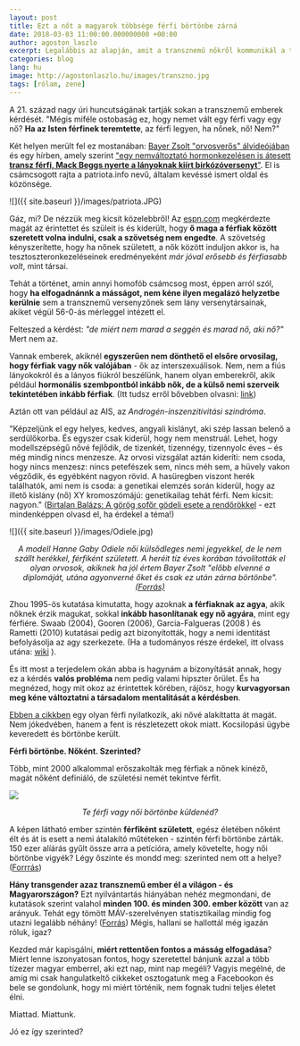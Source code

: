 ```yaml
---
layout: post
title: Ezt a nőt a magyarok többsége férfi börtönbe zárná
date: 2018-03-03 11:00:00.000000000 +00:00
author: agoston_laszlo
excerpt: Legalábbis az alapján, amit a transznemű nőkről kommunikál a társadalom. Tabu, óriási tabu a szexualitás, hát még a nem hagyományos szexus kérdése itthon!
categories: blog
lang: hu
image: http://agostonlaszlo.hu/images/transzno.jpg
tags: [rólam, zene]
---
```

A 21. század nagy úri huncutságának tartják sokan a transznemű emberek kérdését. "Mégis miféle ostobaság ez, hogy nemet vált egy férfi vagy egy nő? **Ha az Isten férfinek teremtette**, az férfi legyen, ha nőnek, nő! Nem?"

Két helyen merült fel ez mostanában: <a href="http://agostonlaszlo.hu/blog/bayer-zsolt-vedelmeben/" target="blank">Bayer Zsolt "orvosverős" álvideójában</a> és egy hírben, amely szerint <a href="http://patriota.info/amp/sport-halala-transznemu-fiu-nyerte-a-lanyok-birkozoversenyet/" target="blank">"egy nemváltoztató hormonkezelésen is átesett <b>transz férfi, Mack Beggs nyerte a lányoknak kiírt birkózóversenyt</b>"</a>. El is csámcsogott rajta a patriota.info nevű, általam kevéssé ismert oldal és közönsége.

![]({{ site.baseurl }}/images/patriota.JPG)

Gáz, mi? De nézzük meg kicsit közelebbről! Az <a href="http://www.espn.com/espnw/sports/article/18767310/transgender-wrestler-mack-beggs-euless-trinity-wins-texas-state-girls-wrestling-title" target="blank">espn.com</a> megkérdezte magát az érintettet és szüleit is és kiderült, hogy **ő maga a férfiak között szeretett volna indulni, csak a szövetség nem engedte**. A szövetség kényszerítette, hogy ha nőnek született, a nők között induljon akkor is, ha tesztoszteronkezeléseinek eredményeként *már jóval erősebb és férfiasabb volt*, mint társai.

Tehát a történet, amin annyi homofób csámcsog most, éppen arról szól, hogy **ha elfogadnánnk a másságot, nem kéne ilyen megalázó helyzetbe kerülnie** sem a transznemű versenyzőnek sem lány versenytársainak, akiket végül 56-0-ás mérleggel intézett el.

Felteszed a kérdést: *"de miért nem marad a seggén és marad nő, aki nő?"* Mert nem az.

Vannak emberek, akiknél **egyszerűen nem dönthető el elsőre orvosilag, hogy férfiak vagy nők valójában** - ők az interszexuálisok. Nem, nem a fiús lányokokról és a lányos fiúkról beszélünk, hanem olyan emberekről, akik például **hormonális szembpontból inkább nők, de a külső nemi szerveik tekintetében inkább férfiak**. (Itt tudsz erről bővebben olvasni: <a href="http://uvegplafon.blog.hu/2015/09/30/mi_tortenik_ha_a_kisbabank_egyszerre_lany_es_fiu" target="blank">link</a>)

Aztán ott van például az AIS, az *Androgén-inszenzitivitási szindróma*.

"Képzeljünk el egy helyes, kedves, angyali kislányt, aki szép lassan belenő a serdülőkorba. És egyszer csak kiderül, hogy nem menstruál. Lehet, hogy modellszépségű nővé fejlődik, de tizenkét, tizennégy, tizennyolc éves – és még mindig nincs menzesze. Az orvosi vizsgálat aztán kideríti: nem csoda, hogy nincs menzesz: nincs petefészek sem, nincs méh sem, a hüvely vakon végződik, és egyébként nagyon rövid. A hasüregben viszont herék találhatók, ami nem is csoda: a genetikai elemzés során kiderül, hogy az illető kislány (nő) XY kromoszómájú: genetikailag tehát férfi. Nem kicsit: nagyon." (<a href="http://birtalan.blogspot.hu/2008/05/grg-sofr-gdeli-esete-rendrkkel.html" target="blank">Birtalan Balázs: A görög sofőr gödeli esete a rendőrökkel</a> - ezt mindenképpen olvasd el, ha érdekel a téma!)

![]({{ site.baseurl }}/images/Odiele.jpg)
<center><i>A modell Hanne Gaby Odiele női külsődleges nemi jegyekkel, de le nem szállt herékkel, férfiként született. A heréit tíz éves korában távolították el olyan orvosok, akiknek ha jól értem Bayer Zsolt "előbb elvenné a diplomáját, utána agyonverné őket és csak ez után zárna börtönbe". <a href="https://www.youtube.com/watch?v=OzoU1qhXWAk" target="blank">(Forrás)</a></i></center>

Zhou 1995-ös kutatása kimutatta, hogy azoknak **a férfiaknak az agya**, akik nőknek érzik magukat, sokkal **inkább hasonlítanak egy nő agyára**, mint egy férfiére. Swaab (2004), Gooren (2006), Garcia-Falgueras (2008 ) és Rametti (2010) kutatásai pedig azt bizonyították, hogy a nemi identitást befolyásolja az agy szerkezete. (Ha a tudományos része érdekel, itt olvass utána: [wiki](https://en.wikipedia.org/wiki/Causes_of_transsexuality) ). 

És itt most a terjedelem okán abba is hagynám a bizonyítását annak, hogy ez a kérdés **valós probléma** nem pedig valami hipszter őrület. És ha megnézed, hogy mit okoz az érintettek körében, rájösz, hogy **kurvagyorsan meg kéne változtatni a társadalom mentalitását a kérdésben**.

<a href="http://www.independent.co.uk/news/world/australasia/transgender-woman-raped-2000-times-male-prison-a6989366.html" target="blank">Ebben a cikkben</a> egy olyan férfi nyilatkozik, aki nővé alakíttatta át magát. Nem jókedvében, hanem a fent is részletezett okok miatt. Kocsilopási ügybe keveredett és börtönbe került.

**Férfi börtönbe. Nőként. Szerinted?**

Több, mint 2000 alkalommal erőszakolták meg férfiak a nőnek kinéző, magát nőként definiáló, de születési nemét tekintve férfit.

![](http://agostonlaszlo.hu/images/transzno.jpg)
<center><i>Te férfi vagy női börtönbe küldenéd?</i></center>

A képen látható ember szintén **férfiként született**, egész életében nőként élt és át is esett a nemi átalakító műtéteken - szintén férfi börtönbe zárták. 150 ezer alíárás gyűlt össze arra a petícióra, amely követelte, hogy női börtönbe vigyék? Légy őszinte és mondd meg: szerinted nem ott a helye? (<a href="http://www.independent.co.uk/news/uk/crime/tara-hudson-transgender-woman-moved-to-womens-prison-after-public-outcry-a6715476.html" target="blank">Forrrás</a>)

**Hány transgender azaz transznemű ember él a világon - és Magyarországon?** Ezt nyilvántartás hiányában nehéz megmondani, de kutatások szerint valahol **minden 100. és minden 300. ember között** van az arányuk. Tehát egy tömött MÁV-szerelvényen statisztikailag mindig fog utazni legalább néhány! (<a href="https://www.nytimes.com/2016/07/01/health/transgender-population.html" target="blank">Forrás</a>) Mégis, hallani se hallottál még igazán róluk, igaz?

Kezded már kapisgálni, **miért rettentően fontos a másság elfogadása**? Miért lenne iszonyatosan fontos, hogy szeretettel bánjunk azzal a több tízezer magyar emberrel, aki ezt nap, mint nap megéli? Vagyis megélné, de amíg mi csak hangulatkeltő cikkeket osztogatunk meg a Facebookon és bele se gondolunk, hogy mi miért történik, nem fognak tudni teljes életet élni.

Miattad. Miattunk.

Jó ez így szerinted?
